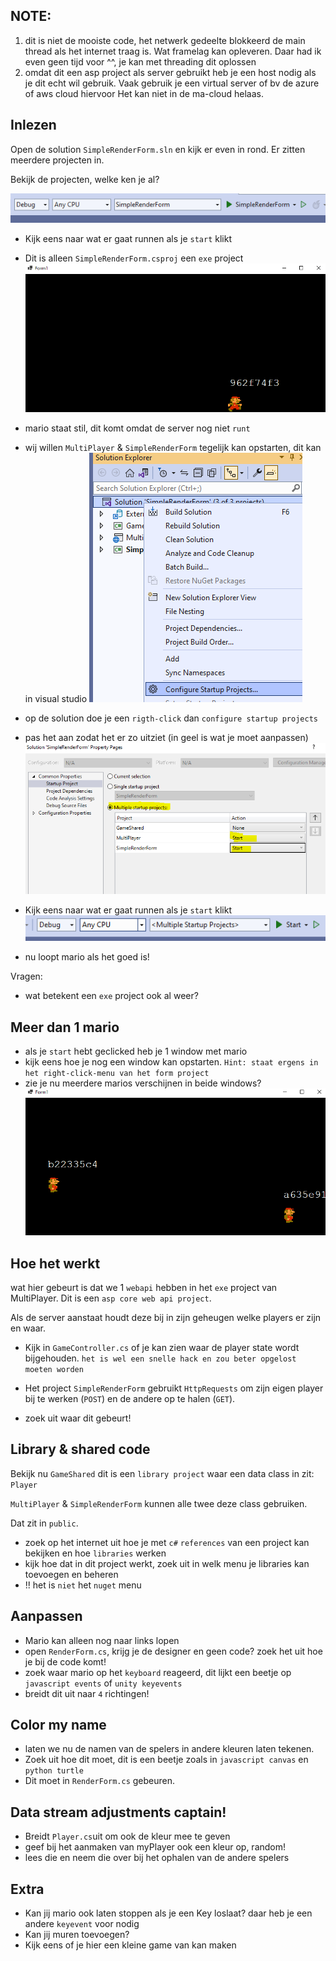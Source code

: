 
## NOTE:

1) dit is niet de mooiste code, het netwerk gedeelte blokkeerd de main thread als het internet traag is. Wat framelag kan opleveren. 
Daar had ik even geen tijd voor ^^, je kan met threading dit oplossen
2) omdat dit een asp project als server gebruikt heb je een host nodig als je dit echt wil gebruik. Vaak gebruik je een virtual server of bv de azure of aws cloud hiervoor
Het kan niet in de ma-cloud helaas.



## Inlezen

Open de solution `SimpleRenderForm.sln` en kijk er even in rond. Er zitten meerdere projecten in.

Bekijk de projecten, welke ken je al?

![starting.PNG](img/starting.PNG)

- Kijk eens naar wat er gaat runnen als je `start` klikt
- Dit is alleen `SimpleRenderForm.csproj` een `exe` project
![stil.PNG](img/stil.PNG)
- mario staat stil, dit komt omdat de server nog niet `runt`

- wij willen `MultiPlayer` & `SimpleRenderForm` tegelijk kan opstarten, dit kan in visual studio
![multistart.PNG](img/multistart.PNG)
- op de solution doe je een `rigth-click` dan `configure startup projects`
- pas het aan zodat het er zo uitziet (in geel is wat je moet aanpassen)
![multistart2.PNG](img/multistart2.PNG)

- Kijk eens naar wat er gaat runnen als je `start` klikt
![multistart3.PNG](img/multistart3.PNG)

- nu loopt mario als het goed is!

Vragen:
- wat betekent een `exe` project ook al weer?

## Meer dan 1 mario

- als je `start` hebt geclicked heb je 1 window met mario
- kijk eens hoe je nog een window kan opstarten. 
`Hint: staat ergens in het right-click-menu van het form project`
- zie je nu meerdere marios verschijnen in beide windows?
![multio.PNG](img/multio.PNG)

## Hoe het werkt

wat hier gebeurt is dat we 1 `webapi` hebben in het `exe` project van MultiPlayer.
Dit is een `asp core web api project`.

Als de server aanstaat houdt deze bij in zijn geheugen welke players er zijn en waar.
- Kijk in `GameController.cs` of je kan zien waar de player state wordt bijgehouden.
`het is wel een snelle hack en zou beter opgelost moeten worden`

- Het project `SimpleRenderForm` gebruikt `HttpRequests` om  zijn eigen player bij te werken (`POST`) en de andere op te halen (`GET`).
- zoek uit waar dit gebeurt!


## Library & shared code

Bekijk nu `GameShared` dit is een `library project` waar een data class in zit: `Player`

`MultiPlayer` & `SimpleRenderForm` kunnen alle twee deze class gebruiken.

Dat zit in `public`.

- zoek op het internet uit hoe je met `c#` `references` van een project kan bekijken en hoe `libraries` werken
- kijk hoe dat in dit project werkt, zoek uit in welk menu je libraries kan toevoegen en beheren 
- !! het is `niet` het `nuget` menu

## Aanpassen

- Mario kan alleen nog naar links lopen
- open `RenderForm.cs`, krijg je de designer en geen code? zoek het uit hoe je bij de code komt!
- zoek waar mario op het `keyboard` reageerd, dit lijkt een beetje op `javascript events` of `unity keyevents`
- breidt dit uit naar `4` richtingen!


## Color my name

- laten we nu de namen van de spelers in andere kleuren laten tekenen.
- Zoek uit hoe dit moet, dit is een beetje zoals in `javascript canvas` en `python turtle`
- Dit moet in `RenderForm.cs` gebeuren.

## Data stream adjustments captain!

- Breidt `Player.cs`uit om ook de kleur mee te geven
- geef bij het aanmaken van myPlayer ook een kleur op, random!
- lees die en neem die over bij het ophalen van de andere spelers

## Extra

- Kan jij mario ook laten stoppen als je een Key loslaat? daar heb je een andere `keyevent` voor nodig
- Kan jij muren toevoegen?
- Kijk eens of je hier een kleine game van kan maken